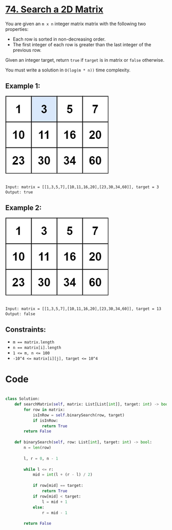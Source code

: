 # [74. Search a 2D Matrix](https://leetcode.com/problems/search-a-2d-matrix/description/)

You are given an `m x n` integer matrix matrix with the following two properties:

- Each row is sorted in non-decreasing order.
- The first integer of each row is greater than the last integer of the previous row.

Given an integer target, return `true` if `target` is in matrix or `false` otherwise.

You must write a solution in `O(log(m * n))` time complexity.

## Example 1:

![Example 1](image.png)

```

Input: matrix = [[1,3,5,7],[10,11,16,20],[23,30,34,60]], target = 3
Output: true

```

## Example 2:

![Example 2](image-1.png)

```

Input: matrix = [[1,3,5,7],[10,11,16,20],[23,30,34,60]], target = 13
Output: false

```

## Constraints:

- `m == matrix.length`
- `n == matrix[i].length`
- `1 <= m, n <= 100`
- `-10^4 <= matrix[i][j], target <= 10^4`

# Code

```py

class Solution:
    def searchMatrix(self, matrix: List[List[int]], target: int) -> bool:
        for row in matrix:
            isInRow = self.binarySearch(row, target)
            if isInRow:
                return True
        return False

    def binarySearch(self, row: List[int], target: int) -> bool:
        n = len(row)

        l, r = 0, n - 1

        while l <= r:
            mid = int(l + (r - l) / 2)

            if row[mid] == target:
                return True
            if row[mid] < target:
                l = mid + 1
            else:
                r = mid - 1

        return False

```
